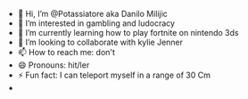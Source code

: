 - 👋 Hi, I’m @Potassiatore aka Danilo Milijic
- 👀 I’m interested in gambling and ludocracy
- 🌱 I’m currently learning how to play fortnite on nintendo 3ds
- 💞️ I’m looking to collaborate with kylie Jenner
- 📫 How to reach me: don't
- 😄 Pronouns: hit/ler
- ⚡ Fun fact: I can teleport myself in a range of 30 Cm
- 

<!---
Potassiatore/Potassiatore is a ✨ special ✨ repository because its `README.md` (this file) appears on your GitHub profile.
You can click the Preview link to take a look at your changes.
--->

